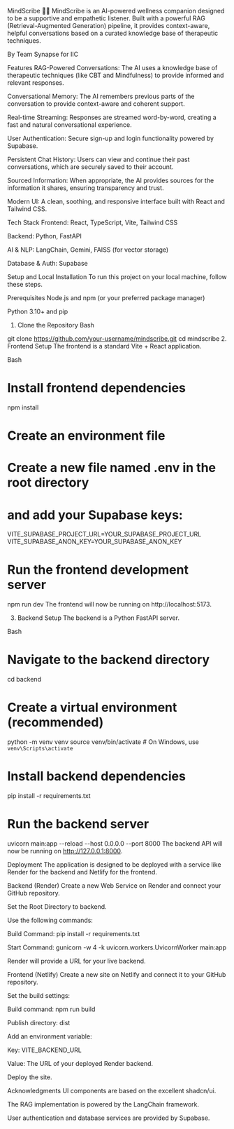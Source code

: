 MindScribe 🧠✨
MindScribe is an AI-powered wellness companion designed to be a supportive and empathetic listener. Built with a powerful RAG (Retrieval-Augmented Generation) pipeline, it provides context-aware, helpful conversations based on a curated knowledge base of therapeutic techniques.

By Team Synapse for IIC 

Features
RAG-Powered Conversations: The AI uses a knowledge base of therapeutic techniques (like CBT and Mindfulness) to provide informed and relevant responses.

Conversational Memory: The AI remembers previous parts of the conversation to provide context-aware and coherent support.

Real-time Streaming: Responses are streamed word-by-word, creating a fast and natural conversational experience.

User Authentication: Secure sign-up and login functionality powered by Supabase.

Persistent Chat History: Users can view and continue their past conversations, which are securely saved to their account.

Sourced Information: When appropriate, the AI provides sources for the information it shares, ensuring transparency and trust.

Modern UI: A clean, soothing, and responsive interface built with React and Tailwind CSS.

Tech Stack
Frontend: React, TypeScript, Vite, Tailwind CSS

Backend: Python, FastAPI

AI & NLP: LangChain, Gemini, FAISS (for vector storage)

Database & Auth: Supabase

Setup and Local Installation
To run this project on your local machine, follow these steps.

Prerequisites
Node.js and npm (or your preferred package manager)

Python 3.10+ and pip


1. Clone the Repository
Bash

git clone https://github.com/your-username/mindscribe.git
cd mindscribe
2. Frontend Setup
The frontend is a standard Vite + React application.

Bash

# Install frontend dependencies
npm install

# Create an environment file
# Create a new file named .env in the root directory
# and add your Supabase keys:
VITE_SUPABASE_PROJECT_URL=YOUR_SUPABASE_PROJECT_URL
VITE_SUPABASE_ANON_KEY=YOUR_SUPABASE_ANON_KEY

# Run the frontend development server
npm run dev
The frontend will now be running on http://localhost:5173.

3. Backend Setup
The backend is a Python FastAPI server.

Bash

# Navigate to the backend directory
cd backend

# Create a virtual environment (recommended)
python -m venv venv
source venv/bin/activate  # On Windows, use `venv\Scripts\activate`

# Install backend dependencies
pip install -r requirements.txt

# Run the backend server
uvicorn main:app --reload --host 0.0.0.0 --port 8000
The backend API will now be running on http://127.0.0.1:8000.

Deployment
The application is designed to be deployed with a service like Render for the backend and Netlify for the frontend.

Backend (Render)
Create a new Web Service on Render and connect your GitHub repository.

Set the Root Directory to backend.

Use the following commands:

Build Command: pip install -r requirements.txt

Start Command: gunicorn -w 4 -k uvicorn.workers.UvicornWorker main:app

Render will provide a URL for your live backend.

Frontend (Netlify)
Create a new site on Netlify and connect it to your GitHub repository.

Set the build settings:

Build command: npm run build

Publish directory: dist

Add an environment variable:

Key: VITE_BACKEND_URL

Value: The URL of your deployed Render backend.

Deploy the site.

Acknowledgments
UI components are based on the excellent shadcn/ui.

The RAG implementation is powered by the LangChain framework.

User authentication and database services are provided by Supabase.
